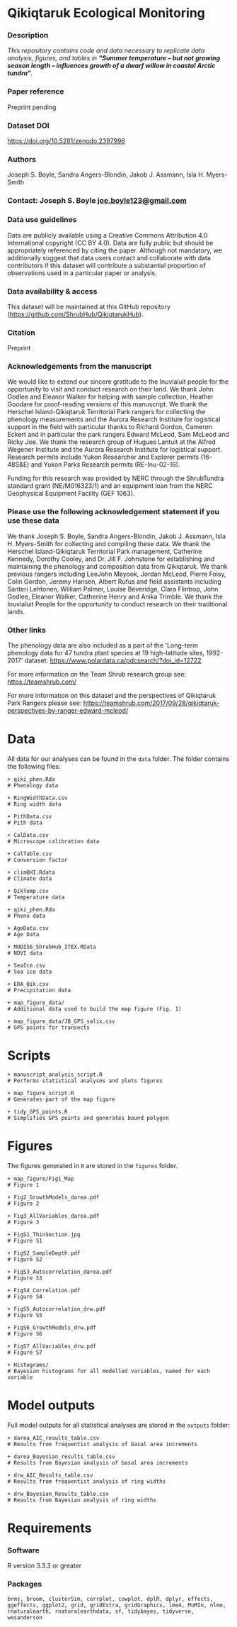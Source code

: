 # Qikiqtaruk Ecological Monitoring

### Description
_This repository contains code and data necessary to replicate data analysis, figures, and tables in __"Summer temperature – but not growing season length – influences growth of a dwarf willow in coastal Arctic tundra"__._

### Paper reference
Preprint pending

### Dataset DOI
https://doi.org/10.5281/zenodo.2397996

### Authors
Joseph S. Boyle, Sandra Angers-Blondin, Jakob J. Assmann, Isla H. Myers-Smith

### Contact: Joseph S. Boyle joe.boyle123@gmail.com

### Data use guidelines
Data are publicly available using a Creative Commons Attribution 4.0 International copyright (CC BY 4.0). Data are fully public but should be appropriately referenced by citing the paper. Although not mandatory, we additionally suggest that data users contact and collaborate with data contributors if this dataset will contribute a substantial proportion of observations used in a particular paper or analysis.

### Data availability & access
This dataset will be maintained at this GitHub repository (https://github.com/ShrubHub/QikiqtarukHub).

### Citation
Preprint

### Acknowledgements from the manuscript
We would like to extend our sincere gratitude to the Inuvialuit people for the opportunity to visit and conduct research on their land. We thank John Godlee and Eleanor Walker for helping with sample collection, Heather Goodare for proof-reading versions of this manuscript. We thank the Herschel Island-Qikiqtaruk Territorial Park rangers for collecting the phenology measurements and the Aurora Research Institute for logistical support in the field with particular thanks to Richard Gordon, Cameron Eckert and in particular the park rangers Edward McLeod, Sam McLeod and Ricky Joe. We thank the research group of Hugues Lantuit at the Alfred Wegener Institute and the Aurora Research Institute for logistical support. Research permits include Yukon Researcher and Explorer permits (16-48S&E) and Yukon Parks Research permits (RE-Inu-02-16).

Funding for this research was provided by NERC through the ShrubTundra standard grant (NE/M016323/1) and an equipment loan from the NERC Geophysical Equipment Facility (GEF 1063).


### Please use the following acknowledgement statement if you use these data
We thank Joseph S. Boyle, Sandra Angers-Blondin, Jakob J. Assmann, Isla H. Myers-Smith for collecting and compiling these data. We thank the Herschel Island-Qikiqtaruk Territorial Park management, Catherine Kennedy, Dorothy Cooley, and Dr. Jill F. Johnstone for establishing and maintaining the phenology and composition data from Qikiqtaruk. We thank previous rangers including LeeJohn Meyook, Jordan McLeod, Pierre Foisy, Colin Gordon, Jeremy Hansen, Albert Rufus and field assistants including Santeri Lehtonen, William Palmer, Louise Beveridge, Clara Flintrop, John Godlee, Eleanor Walker, Catherine Henry and Anika Trimble. We thank the Inuvialuit People for the opportunity to conduct research on their traditional lands.

### Other links
The phenology data are also included as a part of the 'Long-term phenology data for 47 tundra plant species at 19 high-latitude sites, 1992-2017' dataset:
https://www.polardata.ca/pdcsearch/?doi_id=12722

For more information on the Team Shrub research group see:
https://teamshrub.com/

For more information on this dataset and the perspectives of Qikiqtaruk Park Rangers please see:
https://teamshrub.com/2017/09/28/qikiqtaruk-perspectives-by-ranger-edward-mcleod/

# Data

All data for our analyses can be found in the `data` folder. The folder contains the following files:

```
+ qiki_phen.Rda
# Phenology data

+ RingWidthData.csv
# Ring width data

+ PithData.csv
# Pith data

+ CalData.csv
# Microscope calibration data

+ CalTable.csv
# Conversion factor

+ climQHI.Rdata
# Climate data

+ QikTemp.csv
# Temperature data

+ qiki_phen.Rda
# Pheno data

+ AgeData.csv
# Age Data

+ MODIS6_ShrubHub_ITEX.RData
# NDVI data

+ SeaIce.csv
# Sea ice data

+ ERA_Qik.csv
# Precipitation data

+ map_figure_data/
# Additional data used to build the map figure (Fig. 1)

+ map_figure_data/JB_GPS_salix.csv
# GPS points for transects
```

# Scripts

```
+ manuscript_analysis_script.R
# Performs statistical analyses and plots figures

+ map_figure_script.R
# Generates part of the map figure

+ tidy_GPS_points.R
# Simplifies GPS points and generates bound polygon
```

# Figures

The figures generated in `R` are stored in the `figures` folder.

```
+ map_figure/Fig1_Map
# Figure 1

+ Fig2_GrowthModels_darea.pdf
# Figure 2

+ Fig3_AllVariables_darea.pdf
# Figure 3

+ FigS1_ThinSection.jpg
# Figure S1

+ FigS2_SampleDepth.pdf 
# Figure S2

+ FigS3_Autocorrelation_darea.pdf
# Figure S3

+ FigS4_Correlation.pdf
# Figure S4

+ FigS5_Autocorrelation_drw.pdf
# Figure S5

+ FigS6_GrowthModels_drw.pdf
# Figure S6

+ FigS7_AllVariables_drw.pdf
# Figure S7

+ Histograms/
# Bayesian histograms for all modelled variables, named for each variable
```

# Model outputs

Full model outputs for all statistical analyses are stored in the `outputs` folder:

```
+ darea_AIC_results_table.csv
# Results from frequentist analysis of basal area increments

+ darea_Bayesian_results_table.csv
# Results from Bayesian analysis of basal area increments

+ drw_AIC_Results_table.csv
# Results from frequentist analysis of ring widths

+ drw_Bayesian_Results_table.csv
# Results from Bayesian analysis of ring widths
```

# Requirements

### Software
R version 3.3.3 or greater

### Packages
`brms, broom, clusterSim, corrplot, cowplot, dplR, dplyr, effects, ggeffects, ggplot2, grid, gridExtra, gridGraphics, lme4, MuMIn, nlme, rnaturalearth, rnaturalearthdata, sf, tidybayes, tidyverse, wesanderson`
